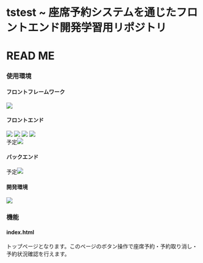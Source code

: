 # tstest ~ 座席予約システムを通じたフロントエンド開発学習用リポジトリ

<!-- this is comment : ctrl+?-->
# READ ME
### 使用環境
#### フロントフレームワーク
<img src="https://img.shields.io/badge/-node.js-000000.svg?logo=node.js&style=for-the-badge"></img>

#### フロントエンド
<img src="https://img.shields.io/badge/-html5-000000.svg?logo=html5&style=for-the-badge"></img>
<img src="https://img.shields.io/badge/-css3-000000.svg?logo=css3&style=for-the-badge"></img>
<img src="https://img.shields.io/badge/-typescript-000000.svg?logo=typescript&style=for-the-badge"></img>
<img src="https://img.shields.io/badge/-javascript-000000.svg?logo=javascript&style=for-the-badge"></img><br>
予定<img src="https://img.shields.io/badge/-googleappsscript-000000.svg?logo=googleappsscript&style=for-the-badge"></img>

#### バックエンド
予定<img src="https://img.shields.io/badge/-googlesheets-000000.svg?logo=googlesheets&style=for-the-badge"></img>

#### 開発環境
<img src="https://img.shields.io/badge/-vscode-000000.svg?logo=visualstudiocode&style=for-the-badge"></img>

### 機能
#### index.html
トップページとなります。このページのボタン操作で座席予約・予約取り消し・予約状況確認を行えます。
#### 